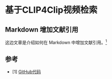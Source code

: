 
# 基于CLIP4Clip视频检索

## Markdown 增加文献引用

这边文章是介绍如何在 Markdown 中增加文献引用。[<sup>1</sup>](#refer-anchor-1)

## 参考

<div id="refer-anchor-1"></div>

- [1] [GitHub代码](https://github.com/ArrowLuo/CLIP4Clip)
